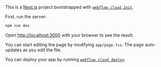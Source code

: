 This is a [Next.js](https://nextjs.org) project bootstrapped with [`webflow cloud init`](https://developers.webflow.com/webflow-cloud/intro).

First, run the server:

```bash
npm run dev
```

Open [http://localhost:3000](http://localhost:3000) with your browser to see the result.

You can start editing the page by modifying `app/page.tsx`. The page auto-updates as you edit the file.

You can deploy your app by running [`webflow cloud deploy`](https://developers.webflow.com/webflow-cloud/environment).